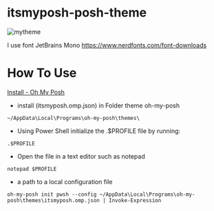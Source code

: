 # itsmyposh-posh-theme

![mytheme](https://user-images.githubusercontent.com/69795132/197924820-32527b6a-8551-4349-bcd0-a34e1f0cfedb.png)

I use font JetBrains Mono https://www.nerdfonts.com/font-downloads

# How To Use

<a href="https://ohmyposh.dev/docs/installation/windows" target="_blank">Install - Oh My Posh</a>

- install (itsmyposh.omp.json) in Folder theme oh-my-posh
```pws
~/AppData\Local\Programs\oh-my-posh\themes\
```


- Using Power Shell initialize the .$PROFILE file by running:
```pws
.$PROFILE
```


- Open the file in a text editor such as notepad
```
notepad $PROFILE
```


- a path to a local configuration file
```pws
oh-my-posh init pwsh --config ~/AppData\Local\Programs\oh-my-posh\themes\itsmyposh.omp.json | Invoke-Expression
```



